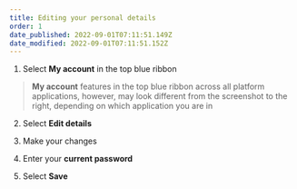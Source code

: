 ```yaml
---
title: Editing your personal details
order: 1
date_published: 2022-09-01T07:11:51.149Z
date_modified: 2022-09-01T07:11:51.152Z
---
```

1. Select **My account** in the top blue ribbon

> **My account** features in the top blue ribbon across all platform applications, however, may look different from the screenshot to the right, depending on which application you are in 

2. Select **Edit details​**

3. Make your changes

4. Enter your **current password**

5. Select **Save​**
